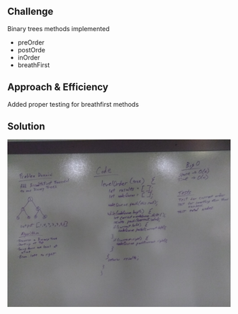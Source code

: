 ## Challenge
<!-- Description of the challenge -->
Binary trees methods implemented
- preOrder
- postOrde
- inOrder
- breathFirst

## Approach & Efficiency
Added proper testing for breathfirst methods

## Solution
![](./asset/whiteboard.png)
